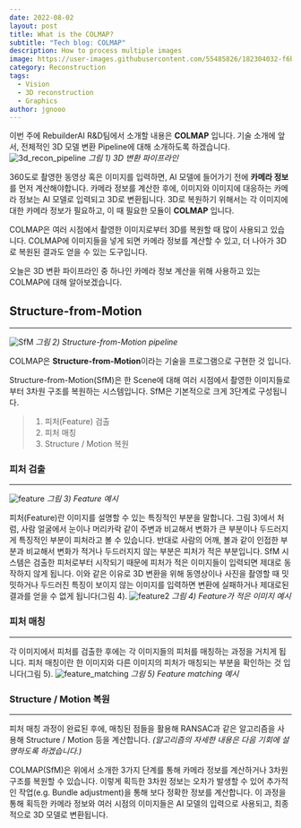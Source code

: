 ```yaml
---
date: 2022-08-02
layout: post
title: What is the COLMAP?
subtitle: "Tech blog: COLMAP"
description: How to process multiple images
image: https://user-images.githubusercontent.com/55485826/182304032-f6b66d8f-2fba-4ca0-a332-b841bfaa3891.png
category: Reconstruction
tags:
  - Vision
  - 3D reconstruction
  - Graphics
author: jgnooo
---
```


이번 주에 RebuilderAI R&D팀에서 소개할 내용은 **COLMAP** 입니다. 기술 소개에 앞서, 전체적인 3D 모델 변환 Pipeline에 대해 소개하도록 하겠습니다.
![3d_recon_pipeline](https://user-images.githubusercontent.com/55485826/182308345-dcd4f611-e3e1-4965-a550-5cbf25c20f73.png)
    _그림 1) 3D 변환 파이프라인_

360도로 촬영한 동영상 혹은 이미지를 입력하면, AI 모델에 들어가기 전에 **카메라 정보**를 먼저 계산해야합니다. 카메라 정보를 계산한 후에, 이미지와 이미지에 대응하는 카메라 정보는 AI 모델로 입력되고 3D로 변환됩니다.
3D로 복원하기 위해서는 각 이미지에 대한 카메라 정보가 필요하고, 이 때 필요한 모듈이 **COLMAP** 입니다.

COLMAP은 여러 시점에서 촬영한 이미지로부터 3D를 복원할 때 많이 사용되고 있습니다. COLMAP에 이미지들을 넣게 되면 카메라 정보를 계산할 수 있고, 더 나아가 3D로 복원된 결과도 얻을 수 있는 도구입니다.

오늘은 3D 변환 파이프라인 중 하나인 카메라 정보 계산을 위해 사용하고 있는 COLMAP에 대해 알아보겠습니다.

## Structure-from-Motion
---
![SfM](https://user-images.githubusercontent.com/55485826/182309496-0e29df29-6d4c-4de2-b7e6-a0085d679943.png)
    _그림 2) Structure-from-Motion pipeline_

COLMAP은 **Structure-from-Motion**이라는 기술을 프로그램으로 구현한 것 입니다.

Structure-from-Motion(SfM)은 한 Scene에 대해 여러 시점에서 촬영한 이미지들로부터 3차원 구조를 복원하는 시스템입니다. SfM은 기본적으로 크게 3단계로 구성됩니다.
> 1. 피처(Feature) 검출
> 2. 피처 매칭
> 3. Structure / Motion 복원

### 피처 검출
---
![feature](https://user-images.githubusercontent.com/55485826/182315713-cec5aa14-4198-4a87-a7c0-8589f5fa628d.jpg)
    _그림 3) Feature 예시_

피처(Feature)란 이미지를 설명할 수 있는 특징적인 부분을 말합니다. 그림 3)에서 처럼, 사람 얼굴에서 눈이나 머리카락 같이 주변과 비교해서 변화가 큰 부분이나 두드러지게 특징적인 부분이 피처라고 볼 수 있습니다. 반대로 사람의 어깨, 볼과 같이 인접한 부분과 비교해서 변화가 적거나 두드러지지 않는 부분은 피처가 적은 부분입니다.
SfM 시스템은 검출한 피처로부터 시작되기 때문에 피처가 적은 이미지들이 입력되면 제대로 동작하지 않게 됩니다. 이와 같은 이유로 3D 변환을 위해 동영상이나 사진을 촬영할 때 밋밋하거나 두드러진 특징이 보이지 않는 이미지를 입력하면 변환에 실패하거나 제대로된 결과를 얻을 수 없게 됩니다(그림 4).
![feature2](https://user-images.githubusercontent.com/55485826/182317160-7c6268b4-fc20-4cb3-9dc9-87c938838d75.png)
    _그림 4) Feature가 적은 이미지 예시_

### 피처 매칭
---
각 이미지에서 피처를 검출한 후에는 각 이미지들의 피처를 매칭하는 과정을 거치게 됩니다. 피처 매칭이란 한 이미지와 다른 이미지의 피처가 매칭되는 부분을 확인하는 것 입니다(그림 5).
![feature_matching](https://user-images.githubusercontent.com/55485826/182317881-aea66759-3915-43f3-ae2f-89139a17d7e7.jpg)
    _그림 5) Feature matching 예시_

### Structure / Motion 복원
--- 
피처 매칭 과정이 완료된 후에, 매칭된 점들을 활용해 RANSAC과 같은 알고리즘을 사용해 Structure / Motion 등을 계산합니다. _(알고리즘의 자세한 내용은 다음 기회에 설명하도록 하겠습니다.)_

COLMAP(SfM)은 위에서 소개한 3가지 단계를 통해 카메라 정보를 계산하거나 3차원 구조를 복원할 수 있습니다. 이렇게 획득한 3차원 정보는 오차가 발생할 수 있어 추가적인 작업(e.g. Bundle adjustment)을 통해 보다 정확한 정보를 계산합니다. 이 과정을 통해 획득한 카메라 정보와 여러 시점의 이미지들은 AI 모델의 입력으로 사용되고, 최종적으로 3D 모델로 변환됩니다.